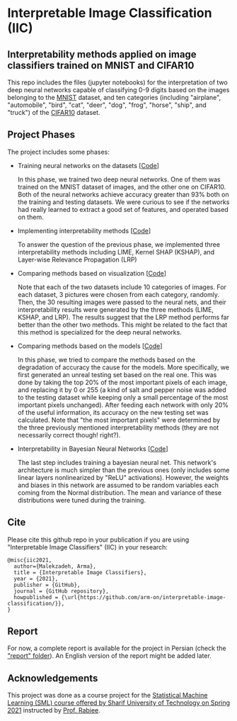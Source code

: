 # Interpretable Image Classification (IIC)

Interpretability methods applied on image classifiers trained on MNIST and CIFAR10
---
This repo includes the files (jupyter notebooks) for the interpretation of two deep neural networks capable of classifying 0-9 digits based on the images belonging to the <a href="http://yann.lecun.com/exdb/mnist/">MNIST</a> dataset, and ten categories (including "airplane", "automobile", "bird", "cat", "deer", "dog", "frog", "horse", "ship", and "truck") of the <a href="https://www.cs.toronto.edu/~kriz/cifar.html">CIFAR10</a> dataset. 

Project Phases
---
The project includes some phases:
- Training neural networks on the datasets [<a href="https://github.com/arm-on/interpretable-image-classification/tree/main/training">Code</a>]
  
  In this phase, we trained two deep neural networks. One of them was trained on the MNIST dataset of images, and the other one on CIFAR10. Both of the neural networks achieve accuracy greater than 93% both on the training and testing datasets. We were curious to see if the networks had really learned to extract a good set of features, and operated based on them.
- Implementing interpretability methods [<a href="https://github.com/arm-on/interpretable-image-classification/tree/main/interpretability-methods">Code</a>]
  
  To answer the question of the previous phase, we implemented three interpretability methods including LIME, Kernel SHAP (KSHAP), and Layer-wise Relevance Propagation (LRP)
- Comparing methods based on visualization [<a href="https://github.com/arm-on/interpretable-image-classification/tree/main/visualization-comparison">Code</a>]

  Note that each of the two datasets include 10 categories of images. For each dataset, 3 pictures were chosen from each category, randomly. Then, the 30 resulting images were passed to the neural nets, and their interpretability results were generated by the three methods (LIME, KSHAP, and LRP). The results suggest that the LRP method performs far better than the other two methods. This might be related to the fact that this method is specialized for the deep neural networks.
  
  
- Comparing methods based on the models [<a href="https://github.com/arm-on/interpretable-image-classification/tree/main/degradation-comparison">Code</a>]

  In this phase, we tried to compare the methods based on the degradation of accuracy the cause for the models. More specifically, we first generated an unreal testing set based on the real one. This was done by taking the top 20% of the most important pixels of each image, and replacing it by 0 or 255 (a kind of salt and pepper noise was added to the testing dataset while keeping only a small percentage of the most important pixels unchanged). After feeding each network with only 20% of the useful information, its accuracy on the new testing set was calculated. Note that "the most important pixels" were determined by the three previously mentioned interpretability methods (they are not necessarily correct though! right?). 
  
- Interpretability in Bayesian Neural Networks [<a href="https://github.com/arm-on/interpretable-image-classification/tree/main/bayesian-nn">Code</a>]

  The last step includes training a bayesian neural net. This network's architecture is much simpler than the previous ones (only includes some linear layers nonlinearized by "ReLU" activations). However, the weights and biases in this network are assumed to be random variables each coming from the Normal distribution. The mean and variance of these distributions were tuned during the training.
  
Cite
---
Please cite this github repo in your publication if you are using "Interpretable Image Classifiers" (IIC) in your research:
```
@misc{iic2021,
  author={Malekzadeh, Arma},
  title = {Interpretable Image Classifiers},
  year = {2021},
  publisher = {GitHub},
  journal = {GitHub repository},
  howpublished = {\url{https://github.com/arm-on/interpretable-image-classification/}},
}
```

Report
---
For now, a complete report is available for the project in Persian (check the <a href="https://github.com/arm-on/interpretable-image-classification/tree/main/report">"report" folder</a>). An English version of the report might be added later.

<!--Contact
---
Please do not hesitate to ask your questions from us. For any details or discussions about the repo, you can open an issue, or send an email to <a href="mailto:malekzadeh@ieee.org">malekzadeh@ieee.org</a>. -->

Acknowledgements
---
This project was done as a course project for the <a href="http://ce.sharif.edu/courses/99-00/2/ce729-1/">Statistical Machine Learning (SML) course offered by Sharif University of Technology on Spring 2021</a> instructed by <a href="http://sharif.edu/~rabiee/">Prof. Rabiee</a>.
